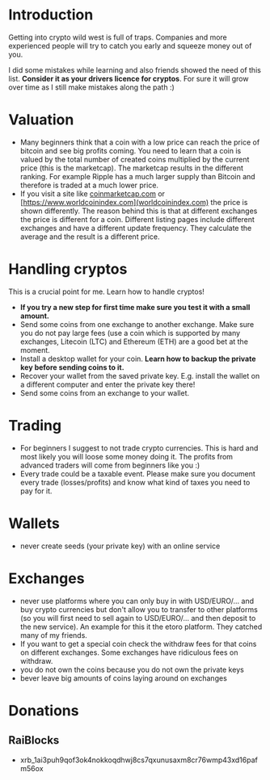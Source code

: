 # Introduction
Getting into crypto wild west is full of traps. Companies and more experienced people will try to catch you early and squeeze money out of you.

I did some mistakes while learning and also friends showed the need of this list. **Consider it as your drivers licence for cryptos**. For sure it will grow over time as I still make mistakes along the path :)

# Valuation
- Many beginners think that a coin with a low price can reach the price of bitcoin and see big profits coming. You need to learn that a coin is valued by the total number of created coins multiplied by the current price (this is the marketcap). The marketcap results in the different ranking. For example Ripple has a much larger supply than Bitcoin and therefore is traded at a much lower price.
- If you visit a site like [coinmarketcap.com](https://www.coinmarketcap.com) or [https://www.worldcoinindex.com](worldcoinindex.com) the price is shown differently. The reason behind this is that at different exchanges the price is different for a coin. Different listing pages include different exchanges and have a different update frequency. They calculate the average and the result is a different price.

# Handling cryptos
This is a crucial point for me. Learn how to handle cryptos! 

- **If you try a new step for first time make sure you test it with a small amount.**
- Send some coins from one exchange to another exchange. Make sure you do not pay large fees (use a coin which is supported by many exchanges, Litecoin (LTC) and Ethereum (ETH) are a good bet at the moment.
- Install a desktop wallet for your coin. **Learn how to backup the private key before sending coins to it.**
- Recover your wallet from the saved private key. E.g. install the wallet on a different computer and enter the private key there!
- Send some coins from an exchange to your wallet.

# Trading
- For beginners I suggest to not trade crypto currencies. This is hard and most likely you will loose some money doing it. The profits from advanced traders will come from beginners like you :)
- Every trade could be a taxable event. Please make sure you document every trade (losses/profits) and know what kind of taxes you need to pay for it.

# Wallets
- never create seeds (your private key) with an online service 

# Exchanges
- never use platforms where you can only buy in with USD/EURO/... and buy crypto currencies but don't allow you to transfer to other platforms (so you will first need to sell again to USD/EURO/... and then deposit to the new service). An example for this it the etoro platform. They catched many of my friends.
- If you want to get a special coin check the withdraw fees for that coins on different exchanges. Some exchanges have ridiculous fees on withdraw.
- you do not own the coins because you do not own the private keys
- bever leave big amounts of coins laying around on exchanges

# Donations
## RaiBlocks
- xrb_1ai3puh9qof3ok4nokkoqdhwj8cs7qxunusaxm8cr76wmp43xd16pafm56ox
